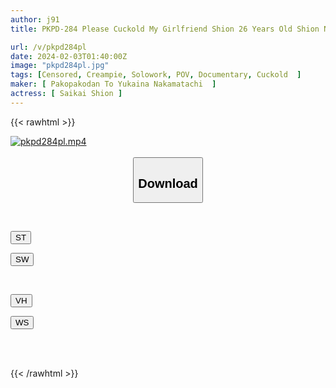 ```yaml
---
author: j91
title: PKPD-284 Please Cuckold My Girlfriend Shion 26 Years Old Shion Nishikai

url: /v/pkpd284pl
date: 2024-02-03T01:40:00Z
image: "pkpd284pl.jpg"
tags: [Censored, Creampie, Solowork, POV, Documentary, Cuckold	]
maker: [ Pakopakodan To Yukaina Nakamatachi  ]
actress: [ Saikai Shion ]
---
```



{{< rawhtml >}}

<div class="video" data-videoid="RmeoXA9kr4Idb7Z">
    <a href="javascript:;">
        <img src="/v/pkpd284pl/pkpd284pl.jpg" width="WIDTH" height="HEIGHT" alt="pkpd284pl.mp4" loading="lazy">
    </a>
</div>

<script type="text/javascript" src="https://j91.asia/asset/on-demand-st.js"></script>

<br>
  <link rel="stylesheet" href="https://j91.asia/asset/bs5.css">
  
  <center>
  <button class="btn btn-primary" type="button" data-bs-toggle="collapse" data-bs-target=".multi-collapse" aria-expanded="false" aria-controls="multiCollapseExample1 multiCollapseExample2"><h2>Download</h2></button></center>
</p>
<div class="row">
  <div class="col">
    <div class="collapse multi-collapse" id="multiCollapseExample1">
      <div class="card card-body">
	      	      <br>
<div class="buttons">  
<p><a href="https://streamtape.to/v/RmeoXA9kr4Idb7Z" target="_blank"><button class="btn-hover color-3"><i class="fa fa-download"></i> ST</button></a></p>
<p><a href="https://flaswish.com/1vw8al45gll4" target="_blank"><button class="btn-hover color-2"><i class="fa fa-download"></i> SW</button></a></p></div>
    </div>
  </div>
</div>
  <div class="col">
    <div class="collapse multi-collapse" id="multiCollapseExample2">
      <div class="card card-body">
	      <br>
<div class="buttons">
<p><a href="javascript:;" target="_blank"><button class="btn-hover color-9"><i class="fa fa-download"></i> VH</button></a></p>
<p><a href="javascript:;" target="_blank"><button class="btn-hover color-8"><i class="fa fa-download"></i> WS</button></a></p></div>
<br><br>
      </div>
    </div>
  </div>
</div>

{{< /rawhtml >}}